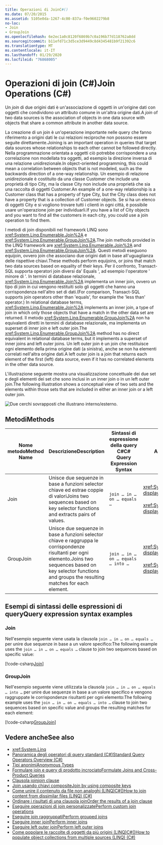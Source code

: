 ```yaml
---
title: Operazioni di JoinC#()
ms.date: 07/20/2015
ms.assetid: 5105e0da-1267-4c00-837a-f0e9602279b8
no-loc:
- Join
- GroupJoin
ms.openlocfilehash: 6e2ec1a0c8120f6869b7c0a196b77d118762a8dd
ms.sourcegitcommit: b11efd71c3d5ce3d9449c8d4345481b9f21392c6
ms.translationtype: MT
ms.contentlocale: it-IT
ms.lasthandoff: 01/29/2020
ms.locfileid: "76868005"
---
```

# <a name="join-operations-c"></a><span data-ttu-id="97dcb-102">Operazioni di join (C#)</span><span class="sxs-lookup"><span data-stu-id="97dcb-102">Join Operations (C#)</span></span>

<span data-ttu-id="97dcb-103">Un *join* di due origini dati è un'associazione di oggetti in un'origine dati con oggetti che condividono un attributo comune in un'altra origine dati.</span><span class="sxs-lookup"><span data-stu-id="97dcb-103">A *join* of two data sources is the association of objects in one data source with objects that share a common attribute in another data source.</span></span>  
  
 <span data-ttu-id="97dcb-104">La creazione di un join è un'operazione importante nelle query che fanno riferimento a origini dati le cui relazioni reciproche non possono essere seguite direttamente.</span><span class="sxs-lookup"><span data-stu-id="97dcb-104">Joining is an important operation in queries that target data sources whose relationships to each other cannot be followed directly.</span></span> <span data-ttu-id="97dcb-105">Nella programmazione orientata a oggetti ciò potrebbe corrispondere a una correlazione non modellata tra oggetti, ad esempio la direzione inversa di una relazione unidirezionale.</span><span class="sxs-lookup"><span data-stu-id="97dcb-105">In object-oriented programming, this could mean a correlation between objects that is not modeled, such as the backwards direction of a one-way relationship.</span></span> <span data-ttu-id="97dcb-106">Un esempio di relazione unidirezionale è costituito da una classe Customer che include una proprietà di tipo City, ma la classe City non include una proprietà che sia una raccolta di oggetti Customer.</span><span class="sxs-lookup"><span data-stu-id="97dcb-106">An example of a one-way relationship is a Customer class that has a property of type City, but the City class does not have a property that is a collection of Customer objects.</span></span> <span data-ttu-id="97dcb-107">Se si ha un elenco di oggetti City e si vogliono trovare tutti i clienti in ogni città, è possibile usare un'operazione join per individuarli.</span><span class="sxs-lookup"><span data-stu-id="97dcb-107">If you have a list of City objects and you want to find all the customers in each city, you could use a join operation to find them.</span></span>  
  
 <span data-ttu-id="97dcb-108">I metodi di join disponibili nel framework LINQ sono <xref:System.Linq.Enumerable.Join%2A> e <xref:System.Linq.Enumerable.GroupJoin%2A>.</span><span class="sxs-lookup"><span data-stu-id="97dcb-108">The join methods provided in the LINQ framework are <xref:System.Linq.Enumerable.Join%2A> and <xref:System.Linq.Enumerable.GroupJoin%2A>.</span></span> <span data-ttu-id="97dcb-109">Questi metodi eseguono equijoin, ovvero join che associano due origini dati in base all'uguaglianza delle rispettive chiavi.</span><span class="sxs-lookup"><span data-stu-id="97dcb-109">These methods perform equijoins, or joins that match two data sources based on equality of their keys.</span></span> <span data-ttu-id="97dcb-110">Per il confronto, Transact-SQL supporta operatori join diversi da' Equals ', ad esempio l'operatore ' minore di '. In termini di database relazionale, <xref:System.Linq.Enumerable.Join%2A> implementa un inner join, ovvero un tipo di join in cui vengono restituiti solo gli oggetti che hanno una corrispondenza nell'altro set di dati.</span><span class="sxs-lookup"><span data-stu-id="97dcb-110">(For comparison, Transact-SQL supports join operators other than 'equals', for example the 'less than' operator.) In relational database terms, <xref:System.Linq.Enumerable.Join%2A> implements an inner join, a type of join in which only those objects that have a match in the other data set are returned.</span></span> <span data-ttu-id="97dcb-111">Il metodo <xref:System.Linq.Enumerable.GroupJoin%2A> non ha equivalenti diretti in termini di database relazionale, ma implementa un superset di inner join e left outer join.</span><span class="sxs-lookup"><span data-stu-id="97dcb-111">The <xref:System.Linq.Enumerable.GroupJoin%2A> method has no direct equivalent in relational database terms, but it implements a superset of inner joins and left outer joins.</span></span> <span data-ttu-id="97dcb-112">Un left outer join è un join che restituisce ogni elemento della prima origine dati (a sinistra), anche se non ha elementi correlati nell'altra origine dati.</span><span class="sxs-lookup"><span data-stu-id="97dcb-112">A left outer join is a join that returns each element of the first (left) data source, even if it has no correlated elements in the other data source.</span></span>  
  
 <span data-ttu-id="97dcb-113">L'illustrazione seguente mostra una visualizzazione concettuale dei due set e degli elementi dei set che sono inclusi in un inner join o in un left outer join.</span><span class="sxs-lookup"><span data-stu-id="97dcb-113">The following illustration shows a conceptual view of two sets and the elements within those sets that are included in either an inner join or a left outer join.</span></span>  
  
 ![Due cerchi sovrapposti che illustrano interno&#47;esterno.](./media/join-operations/join-method-overlapping-circles.png)  
  
## <a name="methods"></a><span data-ttu-id="97dcb-115">Metodi</span><span class="sxs-lookup"><span data-stu-id="97dcb-115">Methods</span></span>  
  
|<span data-ttu-id="97dcb-116">Nome metodo</span><span class="sxs-lookup"><span data-stu-id="97dcb-116">Method Name</span></span>|<span data-ttu-id="97dcb-117">Descrizione</span><span class="sxs-lookup"><span data-stu-id="97dcb-117">Description</span></span>|<span data-ttu-id="97dcb-118">Sintassi di espressione della query C#</span><span class="sxs-lookup"><span data-stu-id="97dcb-118">C# Query Expression Syntax</span></span>|<span data-ttu-id="97dcb-119">Altre informazioni</span><span class="sxs-lookup"><span data-stu-id="97dcb-119">More Information</span></span>|  
|-----------------|-----------------|---------------------------------|----------------------|  
|Join|<span data-ttu-id="97dcb-120">Unisce due sequenze in base a funzioni selector chiave ed estrae coppie di valori</span><span class="sxs-lookup"><span data-stu-id="97dcb-120">Joins two sequences based on key selector functions and extracts pairs of values.</span></span>|`join … in … on … equals …`|<xref:System.Linq.Enumerable.Join%2A?displayProperty=nameWithType><br /><br /> <xref:System.Linq.Queryable.Join%2A?displayProperty=nameWithType>|  
|GroupJoin|<span data-ttu-id="97dcb-121">Unisce due sequenze in base a funzioni selector chiave e raggruppa le corrispondenze risultanti per ogni elemento.</span><span class="sxs-lookup"><span data-stu-id="97dcb-121">Joins two sequences based on key selector functions and groups the resulting matches for each element.</span></span>|`join … in … on … equals … into …`|<xref:System.Linq.Enumerable.GroupJoin%2A?displayProperty=nameWithType><br /><br /> <xref:System.Linq.Queryable.GroupJoin%2A?displayProperty=nameWithType>|  
  
## <a name="query-expression-syntax-examples"></a><span data-ttu-id="97dcb-122">Esempi di sintassi delle espressioni di query</span><span class="sxs-lookup"><span data-stu-id="97dcb-122">Query expression syntax examples</span></span>
  
### Join  
  
<span data-ttu-id="97dcb-123">Nell'esempio seguente viene usata la clausola `join … in … on … equals …` per unire due sequenze in base a un valore specifico:</span><span class="sxs-lookup"><span data-stu-id="97dcb-123">The following example uses the `join … in … on … equals …` clause to join two sequences based on specific value:</span></span>
  
[!code-csharp[Join](~/samples/snippets/csharp/VS_Snippets_VBCSharp/csLINQJoinOperation/CS/JoinOperation.cs#Join)]  

### GroupJoin  

<span data-ttu-id="97dcb-124">Nell'esempio seguente viene utilizzata la clausola `join … in … on … equals … into …` per unire due sequenze in base a un valore specifico e vengono raggruppate le corrispondenze risultanti per ogni elemento:</span><span class="sxs-lookup"><span data-stu-id="97dcb-124">The following example uses the `join … in … on … equals … into …` clause to join two sequences based on specific value and groups the resulting matches for each element:</span></span>
  
[!code-csharp[GroupJoin](~/samples/snippets/csharp/VS_Snippets_VBCSharp/csLINQJoinOperation/CS/JoinOperation.cs#GroupJoin)]  
  
## <a name="see-also"></a><span data-ttu-id="97dcb-125">Vedere anche</span><span class="sxs-lookup"><span data-stu-id="97dcb-125">See also</span></span>

- <xref:System.Linq>
- [<span data-ttu-id="97dcb-126">Panoramica degli operatori di query standard (C#)</span><span class="sxs-lookup"><span data-stu-id="97dcb-126">Standard Query Operators Overview (C#)</span></span>](./standard-query-operators-overview.md)
- [<span data-ttu-id="97dcb-127">Tipi anonimi</span><span class="sxs-lookup"><span data-stu-id="97dcb-127">Anonymous Types</span></span>](../../classes-and-structs/anonymous-types.md)
- [<span data-ttu-id="97dcb-128">Formulare join e query di prodotto incrociato</span><span class="sxs-lookup"><span data-stu-id="97dcb-128">Formulate Joins and Cross-Product Queries</span></span>](../../../../framework/data/adonet/sql/linq/formulate-joins-and-cross-product-queries.md)
- [<span data-ttu-id="97dcb-129">Clausola join</span><span class="sxs-lookup"><span data-stu-id="97dcb-129">join clause</span></span>](../../../language-reference/keywords/join-clause.md)
- <span data-ttu-id="97dcb-130">[Join usando chiavi composite](../../../linq/join-by-using-composite-keys.md)</span><span class="sxs-lookup"><span data-stu-id="97dcb-130">[Join by using composite keys](../../../linq/join-by-using-composite-keys.md)</span></span>
- [<span data-ttu-id="97dcb-131">Come unire il contenuto da file non analoghi (LINQ)C#()</span><span class="sxs-lookup"><span data-stu-id="97dcb-131">How to join content from dissimilar files (LINQ) (C#)</span></span>](./how-to-join-content-from-dissimilar-files-linq.md)
- [<span data-ttu-id="97dcb-132">Ordinare i risultati di una clausola join</span><span class="sxs-lookup"><span data-stu-id="97dcb-132">Order the results of a join clause</span></span>](../../../linq/order-the-results-of-a-join-clause.md)
- [<span data-ttu-id="97dcb-133">Eseguire operazioni di join personalizzate</span><span class="sxs-lookup"><span data-stu-id="97dcb-133">Perform custom join operations</span></span>](../../../linq/perform-custom-join-operations.md)
- [<span data-ttu-id="97dcb-134">Eseguire join raggruppati</span><span class="sxs-lookup"><span data-stu-id="97dcb-134">Perform grouped joins</span></span>](../../../linq/perform-grouped-joins.md)
- [<span data-ttu-id="97dcb-135">Eseguire inner join</span><span class="sxs-lookup"><span data-stu-id="97dcb-135">Perform inner joins</span></span>](../../../linq/perform-inner-joins.md)
- [<span data-ttu-id="97dcb-136">Eseguire left outer join</span><span class="sxs-lookup"><span data-stu-id="97dcb-136">Perform left outer joins</span></span>](../../../linq/perform-left-outer-joins.md)
- [<span data-ttu-id="97dcb-137">Come popolare le raccolte di oggetti da più origini (LINQ)C#()</span><span class="sxs-lookup"><span data-stu-id="97dcb-137">How to populate object collections from multiple sources (LINQ) (C#)</span></span>](./how-to-populate-object-collections-from-multiple-sources-linq.md)
